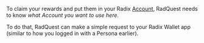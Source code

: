 To claim your rewards and put them in your Radix [Account](?glossaryAnchor=accounts), RadQuest needs to know _what Account you want to use here_.

To do that, RadQuest can make a simple request to your Radix Wallet app (similar to how you logged in with a Persona earlier).
